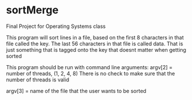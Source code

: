 # sortMerge
Final Project for Operating Systems class

This program will sort lines in a file, based on the first 8 
characters in that file called the key. The last 56 characters
in that file is called data. That is just something that is 
tagged onto the key that doesnt matter when getting sorted

This program should be run with command line arguments:
argv[2] = number of threads, (1, 2, 4, 8)
There is no check to make sure that the number of threads is valid

argv[3] = name of the file that the user wants to be sorted


